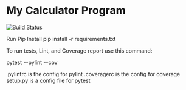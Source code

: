 # My Calculator Program
[![Build Status](https://app.travis-ci.com/mhafeez637/calc2.svg?branch=main)](https://app.travis-ci.com/mhafeez637/calc2)

Run Pip Install pip install -r requirements.txt

To run tests, Lint, and Coverage report use this command:

pytest --pylint --cov

.pylintrc is the config for pylint .coveragerc is the config for coverage setup.py is a config file for pytest